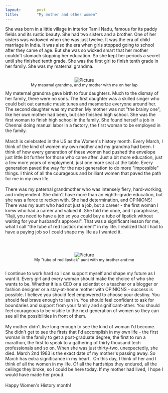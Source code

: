 ```yaml
---
layout:       post
title:        "My mother and other women"
---
```

<div className="blog-content">
    <div className="paragraph" style="text-align:left;">She was born in a little village in interior Tamil Nadu, famous
        for its paddy fields and its rustic beauty. She had two sisters and a brother. One of her sisters was widowed
        when she was just twelve. It was the era of child marriage in India. It was also the era when girls stopped
        going to school after they came of age. But she was so wicked smart that her mother couldn't stomach stopping
        her education. So she kept her periods a secret until she finished tenth grade. She was the first girl to finish
        tenth grade in her family. She was my maternal grandma.<br><br></div>
    <div>
        <div className="wsite-image wsite-image-border-none "
            style="padding-top:10px;padding-bottom:10px;margin-left:0px;margin-right:0px;text-align:center"> <a>
                <img src="http://rajigopal.weebly.com/uploads//1/1/8/5/118592459/whatsapp-image-2020-03-02-at-6-32-48-pm_orig.jpeg"
                    alt="Picture" style="width:auto;max-width:100%"> </a>
            <div style="display:block;font-size:90%">My maternal grandma, and my mother with me on her lap</div>
        </div>
    </div>
    <div className="paragraph"><span style="color:rgb(37, 37, 37)">My maternal grandma gave birth to four daughters.
            Much to the dismay of her family, there were no sons. The first daughter was a skilled singer who could belt
            out carnatic music tunes and mesmerize everyone around her. The second daughter was my mother. My mother was
            not "the brainy one", like her own mother had been, but she finished high school. She was the first woman to
            finish high school in the family. She found herself a job in Chennai doing manual labor in a factory, the
            first woman to be employed in the family.&nbsp;</span><br>&#8203;</div> <span className="imgPusher"
        style="float:left;height:0px"></span><span
        style="display: table;width:auto;position:relative;float:left;max-width:100%;;clear:left;margin-top:0px;*margin-top:0px">
        <div className="paragraph" style="display:block;"><span style="color:rgb(37, 37, 37)">
                March is celebrated in the US as the Women's history month. Every March, I think of the kind of women my
                own mother and my grandma had been. I think of how every generation of these women had pushed the
                envelope just little bit further for those who came after. Just a bit more education, just a few more
                years of employment, just one more seat at the table. Every generation paved the way for the next
                generation to do more "impossible" things.&nbsp;I think of&nbsp;all the courageous and brilliant women
                that paved the path for me in my own life.<br><br>&#8203;There was my paternal grandmother who was
                intensely fiery, hard-working, and independent. She didn't have more than an eighth-grade education, but
                she was a force to reckon with. She had determination, and OPINIONS! There was my aunt who had not just
                a job, but a career - the first woman I knew who had a career and valued it. She told me once, and I
                paraphrase, "Raji, you need to have a job so you could buy a tube of lipstick without waiting for your
                husband's approval". That was a significant lesson for me, what I call "the tube of red lipstick moment"
                in my life. I realized that I had to have a paying job so I could shape my life as I wanted
                it.</span><br><br></div>
        <hr style="width:100%;clear:both;visibility:hidden;">
        <div>
            <div className="wsite-image wsite-image-border-none "
                style="padding-top:10px;padding-bottom:10px;margin-left:0px;margin-right:0px;text-align:center"> <a>
                    <img src="http://rajigopal.weebly.com/uploads//1/1/8/5/118592459/414922-10150713633651293-1719237927-o_orig.jpg"
                        alt="Picture" style="width:auto;max-width:100%"> </a>
                <div style="display:block;font-size:90%">My "tube of red lipstick" aunt with my brother and me</div>
            </div>
        </div>
        <div className="paragraph"><br><span style="color:rgb(37, 37, 37)">I continue to work hard so I can support
                myself and shape my future as I want it.&nbsp;Every girl and every woman should make the choice of who
                she wants to be. Whether it is a CEO or a scientist or a teacher or a blogger or fashion designer or a
                stay-at-home mother with OPINIONS - success is possible. I believe you should feel empowered to choose
                your destiny. You should feel brave enough to lean in. You should feel confident to ask for boundaries
                and support from your family and significant-other. You should feel courageous to be visible to the next
                generation of women so they can see all the possibilities in front of them.&nbsp;&nbsp;<br><br>My mother
                didn't live long enough to see the kind of woman I'd become. She didn't get to see the firsts that I'd
                accomplish in my own life - the first woman in the family to get a post-graduate degree, the first to
                run a marathon, the first to speak to a gathering of thirty thousand tech professionals and so
                on.&nbsp;When she was just thirty-two, unexpectedly, she died.&nbsp;</span><span
                style="color:rgb(37, 37, 37)">March 2nd 1983 is the exact date of my mother's passing away. So March has
                extra significance in my heart.&nbsp; On this day, I think of her and I think of all the women in my
                life. Of all the hardships they endured, all the ceilings they broke, so I could be here today. If my
                mother had lived, I hope I would have made her proud.</span><br><br><span
                style="color:rgb(37, 37, 37)">&#8203;Happy Women's History month!</span></div>




</div>
